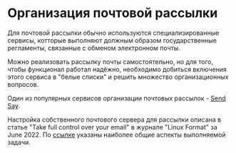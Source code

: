 # Организация почтовой рассылки

Для почтовой рассылки обычно используются специализированные сервисы, котторые выполняют должным образом государственные регламенты, связанные с обменом электронном почты.

Можно реализовать рассылку почты самостоятельно, но для того, чтобы функционал работал надёжно, необходимо добиться включения этого сервиса в "белые списки" и решить множество организационных вопросов.

Один из популярных сервисов организации почтовых рассылок - [Send Say](https://sendsay.ru/).

Настройка собственного почтового сервера для рассылки описана в статье "Take full control over your email" в журнале "Linux Format" за June 2022. По [ссылке](https://github.com/Kerminator1973/RPIDev/blob/main/linuxMagazines.md#linux-format---june-2022) указаны наиболее общие аспекты выполняемой задачи.
